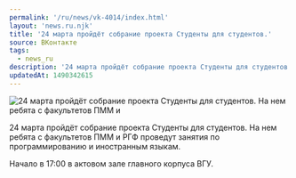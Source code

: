 ```yaml
---
permalink: '/ru/news/vk-4014/index.html'
layout: 'news.ru.njk'
title: '24 марта пройдёт собрание проекта Студенты для студентов.'
source: ВКонтакте
tags:
  - news_ru
description: '24 марта пройдёт собрание проекта Студенты для студентов.'
updatedAt: 1490342615
---
```

![24 марта пройдёт собрание проекта Студенты для студентов. На нем ребята с факультетов ПММ и](https://sun9-34.userapi.com/impf/c604819/v604819484/33d8f/hwWgZBzfjeE.jpg?size=1280x853&quality=96&sign=3a1386c01931c39d6c40d11236f950d5&c_uniq_tag=84pED83iCiVyWaWuEfM1VITb-e0FiLKh-Fa3UIVzxdY&type=album)

24 марта пройдёт собрание проекта Студенты для студентов. На нем ребята с факультетов ПММ и РГФ проведут занятия по программированию и иностранным языкам.

Начало в 17:00 в актовом зале главного корпуса ВГУ.
